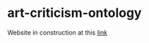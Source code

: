 # art-criticism-ontology

Website in construction at this [link](https://bianca-lm.github.io/art-criticism-ontology/)
